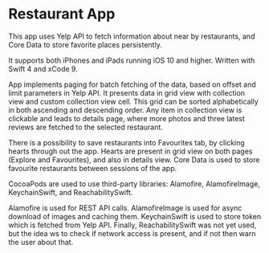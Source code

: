 # Restaurant App

This app uses Yelp API to fetch information about near by restaurants, and Core Data to store favorite places persistently.

It supports both iPhones and iPads running iOS 10 and higher. Written with Swift 4 and xCode 9.

App implements paging for batch fetching of the data, based on offset and limit parameters in Yelp API. It presents data in grid view with collection view and custom collection view cell. This grid can be sorted alphabetically in both ascending and descending order. Any item in collection view is clickable and leads to details page, where more photos and three latest reviews are fetched to the selected restaurant.

There is a possibility to save restaurants into Favourites tab, by clicking hearts through out the app. Hearts are present in grid view on both pages (Explore and Favourites), and also in details view. Core Data is used to store favourite restaurants between sessions of the app.

CocoaPods are used to use third-party libraries: Alamofire, AlamofireImage, KeychainSwift, and ReachabilitySwift.

Alamofire is used for REST API calls. AlamofireImage is used for async download of images and caching them. KeychainSwift is used to store token which is fetched from Yelp API. Finally, ReachabilitySwift was not yet used, but the idea ws to check if network access is present, and if not then warn the user about that.


